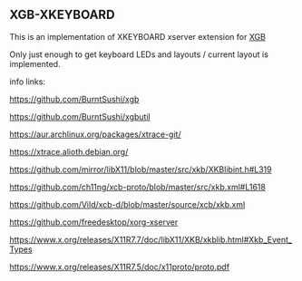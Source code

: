 ## XGB-XKEYBOARD

This is an implementation of XKEYBOARD xserver extension for [XGB](https://github.com/BurntSushi/xgb)

Only just enough to get keyboard LEDs and layouts / current layout is implemented.


info links:

https://github.com/BurntSushi/xgb

https://github.com/BurntSushi/xgbutil

https://aur.archlinux.org/packages/xtrace-git/

https://xtrace.alioth.debian.org/

https://github.com/mirror/libX11/blob/master/src/xkb/XKBlibint.h#L319

https://github.com/ch11ng/xcb-proto/blob/master/src/xkb.xml#L1618

https://github.com/Vild/xcb-d/blob/master/source/xcb/xkb.xml

https://github.com/freedesktop/xorg-xserver

https://www.x.org/releases/X11R7.7/doc/libX11/XKB/xkblib.html#Xkb_Event_Types

https://www.x.org/releases/X11R7.5/doc/x11proto/proto.pdf
